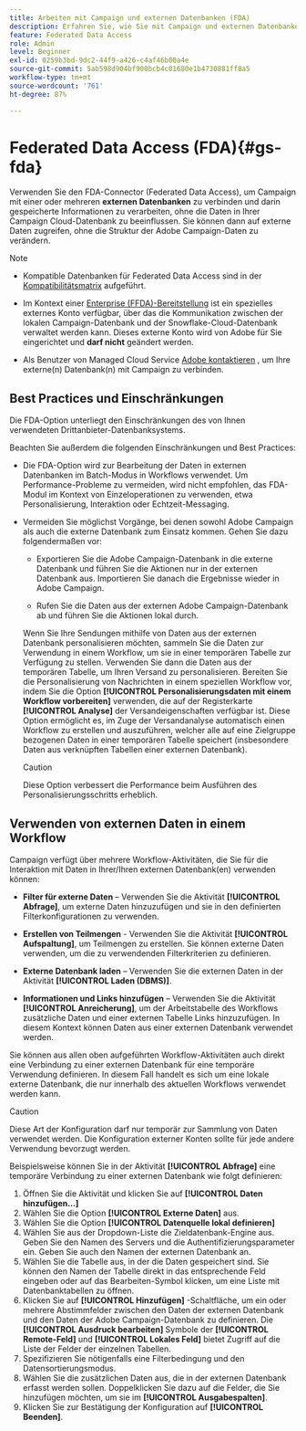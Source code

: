 ```yaml
---
title: Arbeiten mit Campaign und externen Datenbanken (FDA)
description: Erfahren Sie, wie Sie mit Campaign und externen Datenbanken arbeiten
feature: Federated Data Access
role: Admin
level: Beginner
exl-id: 0259b3bd-9dc2-44f9-a426-c4af46b00a4e
source-git-commit: 5ab598d904bf900bcb4c01680e1b4730881ff8a5
workflow-type: tm+mt
source-wordcount: '761'
ht-degree: 87%

---
```


# Federated Data Access (FDA){#gs-fda}

Verwenden Sie den FDA-Connector (Federated Data Access), um Campaign mit einer oder mehreren **externen Datenbanken** zu verbinden und darin gespeicherte Informationen zu verarbeiten, ohne die Daten in Ihrer Campaign Cloud-Datenbank zu beeinflussen. Sie können dann auf externe Daten zugreifen, ohne die Struktur der Adobe Campaign-Daten zu verändern.

>[!NOTE]
>
>* Kompatible Datenbanken für Federated Data Access sind in der [Kompatibilitätsmatrix](../start/compatibility-matrix.md) aufgeführt.
>
>* Im Kontext einer [Enterprise (FFDA)-Bereitstellung](../architecture/enterprise-deployment.md) ist ein spezielles externes Konto verfügbar, über das die Kommunikation zwischen der lokalen Campaign-Datenbank und der Snowflake-Cloud-Datenbank verwaltet werden kann. Dieses externe Konto wird von Adobe für Sie eingerichtet und **darf nicht** geändert werden.
>
>* Als Benutzer von Managed Cloud Service [Adobe kontaktieren](../start/campaign-faq.md#support) , um Ihre externe(n) Datenbank(n) mit Campaign zu verbinden.


## Best Practices und Einschränkungen

Die FDA-Option unterliegt den Einschränkungen des von Ihnen verwendeten Drittanbieter-Datenbanksystems.

Beachten Sie außerdem die folgenden Einschränkungen und Best Practices:

* Die FDA-Option wird zur Bearbeitung der Daten in externen Datenbanken im Batch-Modus in Workflows verwendet. Um Performance-Probleme zu vermeiden, wird nicht empfohlen, das FDA-Modul im Kontext von Einzeloperationen zu verwenden, etwa Personalisierung, Interaktion oder Echtzeit-Messaging.

* Vermeiden Sie möglichst Vorgänge, bei denen sowohl Adobe Campaign als auch die externe Datenbank zum Einsatz kommen. Gehen Sie dazu folgendermaßen vor:

   * Exportieren Sie die Adobe Campaign-Datenbank in die externe Datenbank und führen Sie die Aktionen nur in der externen Datenbank aus. Importieren Sie danach die Ergebnisse wieder in Adobe Campaign.

   * Rufen Sie die Daten aus der externen Adobe Campaign-Datenbank ab und führen Sie die Aktionen lokal durch.

  Wenn Sie Ihre Sendungen mithilfe von Daten aus der externen Datenbank personalisieren möchten, sammeln Sie die Daten zur Verwendung in einem Workflow, um sie in einer temporären Tabelle zur Verfügung zu stellen. Verwenden Sie dann die Daten aus der temporären Tabelle, um Ihren Versand zu personalisieren. Bereiten Sie die Personalisierung von Nachrichten in einem speziellen Workflow vor, indem Sie die Option **[!UICONTROL Personalisierungsdaten mit einem Workflow vorbereiten]** verwenden, die auf der Registerkarte **[!UICONTROL Analyse]** der Versandeigenschaften verfügbar ist. Diese Option ermöglicht es, im Zuge der Versandanalyse automatisch einen Workflow zu erstellen und auszuführen, welcher alle auf eine Zielgruppe bezogenen Daten in einer temporären Tabelle speichert (insbesondere Daten aus verknüpften Tabellen einer externen Datenbank).

  >[!CAUTION]
  >
  >Diese Option verbessert die Performance beim Ausführen des Personalisierungsschritts erheblich.


## Verwenden von externen Daten in einem Workflow

Campaign verfügt über mehrere Workflow-Aktivitäten, die Sie für die Interaktion mit Daten in Ihrer/Ihren externen Datenbank(en) verwenden können:

* **Filter für externe Daten** – Verwenden Sie die Aktivität **[!UICONTROL Abfrage]**, um externe Daten hinzuzufügen und sie in den definierten Filterkonfigurationen zu verwenden.

* **Erstellen von Teilmengen** - Verwenden Sie die Aktivität **[!UICONTROL Aufspaltung]**, um Teilmengen zu erstellen. Sie können externe Daten verwenden, um die zu verwendenden Filterkriterien zu definieren.

* **Externe Datenbank laden** – Verwenden Sie die externen Daten in der Aktivität **[!UICONTROL Laden (DBMS)]**.

* **Informationen und Links hinzufügen** – Verwenden Sie die Aktivität **[!UICONTROL Anreicherung]**, um der Arbeitstabelle des Workflows zusätzliche Daten und einer externen Tabelle Links hinzuzufügen. In diesem Kontext können Daten aus einer externen Datenbank verwendet werden.

Sie können aus allen oben aufgeführten Workflow-Aktivitäten auch direkt eine Verbindung zu einer externen Datenbank für eine temporäre Verwendung definieren. In diesem Fall handelt es sich um eine lokale externe Datenbank, die nur innerhalb des aktuellen Workflows verwendet werden kann.

>[!CAUTION]
>
>Diese Art der Konfiguration darf nur temporär zur Sammlung von Daten verwendet werden. Die Konfiguration externer Konten sollte für jede andere Verwendung bevorzugt werden.

Beispielsweise können Sie in der Aktivität **[!UICONTROL Abfrage]** eine temporäre Verbindung zu einer externen Datenbank wie folgt definieren:

1. Öffnen Sie die Aktivität und klicken Sie auf **[!UICONTROL Daten hinzufügen...]**
1. Wählen Sie die Option **[!UICONTROL Externe Daten]** aus.
1. Wählen Sie die Option **[!UICONTROL Datenquelle lokal definieren]**
1. Wählen Sie aus der Dropdown-Liste die Zieldatenbank-Engine aus. Geben Sie den Namen des Servers und die Authentifizierungsparameter ein. Geben Sie auch den Namen der externen Datenbank an.
1. Wählen Sie die Tabelle aus, in der die Daten gespeichert sind. Sie können den Namen der Tabelle direkt in das entsprechende Feld eingeben oder auf das Bearbeiten-Symbol klicken, um eine Liste mit Datenbanktabellen zu öffnen.
1. Klicken Sie auf **[!UICONTROL Hinzufügen]** -Schaltfläche, um ein oder mehrere Abstimmfelder zwischen den Daten der externen Datenbank und den Daten der Adobe Campaign-Datenbank zu definieren. Die **[!UICONTROL Ausdruck bearbeiten]** Symbole der **[!UICONTROL Remote-Feld]** und **[!UICONTROL Lokales Feld]** bietet Zugriff auf die Liste der Felder der einzelnen Tabellen.
1. Spezifizieren Sie nötigenfalls eine Filterbedingung und den Datensortierungsmodus.
1. Wählen Sie die zusätzlichen Daten aus, die in der externen Datenbank erfasst werden sollen. Doppelklicken Sie dazu auf die Felder, die Sie hinzufügen möchten, um sie im **[!UICONTROL Ausgabespalten]**.
1. Klicken Sie zur Bestätigung der Konfiguration auf **[!UICONTROL Beenden]**.
